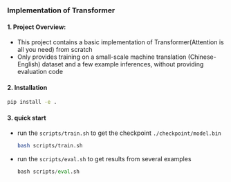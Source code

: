 ### Implementation of Transformer

#### **1. Project Overview:**

- This project contains a basic implementation of Transformer(Attention is all you need) from scratch
- Only provides training on a small-scale machine translation (Chinese-English) dataset and a few example inferences, without providing evaluation code

#### 2. Installation

```bash
pip install -e .
```

#### 3. quick start

- run the `scripts/train.sh` to  get the checkpoint `./checkpoint/model.bin`

  ```bash
  bash scripts/train.sh
  ```

- run the `scripts/eval.sh` to get results from several examples

  ```python
  bash scripts/eval.sh
  ```

  